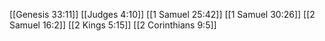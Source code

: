 [[Genesis 33:11]]
[[Judges 4:10]]
[[1 Samuel 25:42]]
[[1 Samuel 30:26]]
[[2 Samuel 16:2]]
[[2 Kings 5:15]]
[[2 Corinthians 9:5]]
